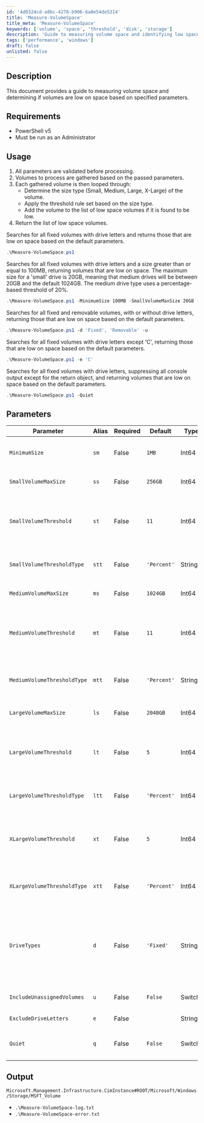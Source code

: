 ```yaml
---
id: '4d0324cd-a8bc-4278-b906-6a0e54de5314'
title: 'Measure-VolumeSpace'
title_meta: 'Measure-VolumeSpace'
keywords: ['volume', 'space', 'threshold', 'disk', 'storage']
description: 'Guide to measuring volume space and identifying low space volumes using PowerShell.'
tags: ['performance', 'windows']
draft: false
unlisted: false
---
```


## Description
This document provides a guide to measuring volume space and determining if volumes are low on space based on specified parameters.

## Requirements
- PowerShell v5
- Must be run as an Administrator

## Usage
1. All parameters are validated before processing.
2. Volumes to process are gathered based on the passed parameters.
3. Each gathered volume is then looped through:
    - Determine the size type (Small, Medium, Large, X-Large) of the volume.
    - Apply the threshold rule set based on the size type.
    - Add the volume to the list of low space volumes if it is found to be low.
4. Return the list of low space volumes.

Searches for all fixed volumes with drive letters and returns those that are low on space based on the default parameters.

```powershell
.\Measure-VolumeSpace.ps1
```

Searches for all fixed volumes with drive letters and a size greater than or equal to 100MB, returning volumes that are low on space. The maximum size for a 'small' drive is 20GB, meaning that medium drives will be between 20GB and the default 1024GB. The medium drive type uses a percentage-based threshold of 20%.

```powershell
.\Measure-VolumeSpace.ps1 -MinimumSize 100MB -SmallVolumeMaxSize 20GB -MediumVolumeThresholdType 'Percent' -MediumVolumeThreshold 20
```

Searches for all fixed and removable volumes, with or without drive letters, returning those that are low on space based on the default parameters.

```powershell
.\Measure-VolumeSpace.ps1 -d 'Fixed', 'Removable' -u
```

Searches for all fixed volumes with drive letters except 'C', returning those that are low on space based on the default parameters.

```powershell
.\Measure-VolumeSpace.ps1 -e 'C'
```

Searches for all fixed volumes with drive letters, suppressing all console output except for the return object, and returning volumes that are low on space based on the default parameters.

```powershell
.\Measure-VolumeSpace.ps1 -Quiet
```

## Parameters
| Parameter                   | Alias | Required  | Default      | Type     | Description                               |
| --------------------------- | ----- | --------- | ------------ | -------- | ----------------------------------------- |
| `MinimumSize`               | `sm`  | False     | `1MB`        | Int64    | The minimum size of the volume to search for. Any volume under this limit will be excluded. |
| `SmallVolumeMaxSize`        | `ss`  | False     | `256GB`      | Int64    | The maximum size of what should be considered a 'small' drive. |
| `SmallVolumeThreshold`      | `st`  | False     | `11`         | Int64    | The threshold to consider a 'small' volume low on space. If `$SmallVolumeThresholdType` is set to `'Percent'`, this should be less than or equal to `100`. |
| `SmallVolumeThresholdType`  | `stt` | False     | `'Percent'`  | String   | The type of threshold calculation to perform for 'small' drives. Valid options are `'Percent'` and `'Number'`. |
| `MediumVolumeMaxSize`       | `ms`  | False     | `1024GB`     | Int64    | The maximum size of what should be considered a 'medium' drive. |
| `MediumVolumeThreshold`     | `mt`  | False     | `11`         | Int64    | The threshold to consider a 'medium' volume low on space. If `$MediumVolumeThresholdType` is set to `'Percent'`, this should be less than or equal to `100`. |
| `MediumVolumeThresholdType` | `mtt` | False     | `'Percent'`  | String   | The type of threshold calculation to perform for 'medium' drives. Valid options are `'Percent'` and `'Number'`. |
| `LargeVolumeMaxSize`        | `ls`  | False     | `2048GB`     | Int64    | The maximum size of what should be considered a 'large' drive. |
| `LargeVolumeThreshold`      | `lt`  | False     | `5`          | Int64    | The threshold to consider a 'large' volume low on space. If `$LargeVolumeThresholdType` is set to `'Percent'`, this should be less than or equal to `100`. |
| `LargeVolumeThresholdType`  | `ltt` | False     | `'Percent'`  | Int64    | The type of threshold calculation to perform for 'large' drives. Valid options are `'Percent'` and `'Number'`. |
| `XLargeVolumeThreshold`     | `xt`  | False     | `5`          | Int64    | The threshold to consider an 'x-large' volume low on space. If `$XLargeVolumeThresholdType` is set to `'Percent'`, this should be less than or equal to `100`. |
| `XLargeVolumeThresholdType` | `xtt` | False     | `'Percent'`  | Int64    | The type of threshold calculation to perform for 'x-large' drives. Valid options are `'Percent'` and `'Number'`. |
| `DriveTypes`                | `d`   | False     | `'Fixed'`    | String[] | A list of the types of drives to review space for. Valid options are:<br/>- 'Unknown'<br/>- 'Invalid Root Path'<br/>- 'Removable'<br/>- 'Fixed'<br/>- 'Remote'<br/>- 'CD-ROM'<br/>- 'RAM Disk' |
| `IncludeUnassignedVolumes`  | `u`   | False     | `False`      | Switch   | Use this switch to include volumes that have not been assigned a drive letter. |
| `ExcludeDriveLetters`       | `e`   | False     |              | String[] | A list of drive letters to exclude from the review. |
| `Quiet`                     | `q`   | False     | `False`      | Switch   | Suppresses all console output other than the return object by overwriting the Write-Host function. |

## Output
`Microsoft.Management.Infrastructure.CimInstance#ROOT/Microsoft/Windows/Storage/MSFT_Volume`

- `.\Measure-VolumeSpace-log.txt`
- `.\Measure-VolumeSpace-error.txt`



